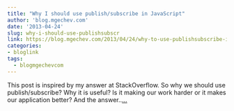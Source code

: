 ```yaml
---
title: "Why I should use publish/subscribe in JavaScript"
author: 'blog.mgechev.com'
date: '2013-04-24'
slug: why-i-should-use-publishsubscr
link: https://blog.mgechev.com/2013/04/24/why-to-use-publishsubscribe-in-javascript/
categories:
- bloglink
tags:
  - blogmgechevcom
---
```


This post is inspired by my answer at StackOverflow. So why we should use publish/subscribe? Why it is useful? Is it making our work harder or it makes our application better? And the answer..[... <i class="fas fa-external-link-alt"></i>](https://blog.mgechev.com/2013/04/24/why-to-use-publishsubscribe-in-javascript/)

